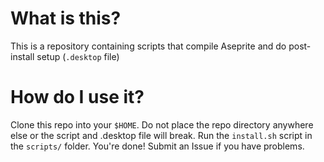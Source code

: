 # What is this?
This is a repository containing scripts that compile Aseprite and do post-install setup (`.desktop` file)

# How do I use it?
Clone this repo into your `$HOME`. Do not place the repo directory anywhere else or the script and .desktop file will break.
Run the `install.sh` script in the `scripts/` folder.
You're done! Submit an Issue if you have problems.
